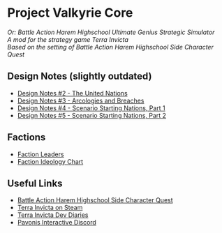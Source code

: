 # Project Valkyrie Core
_Or: Battle Action Harem Highschool Ultimate Genius Strategic Simulator\
A mod for the strategy game Terra Invicta\
Based on the setting of Battle Action Harem Highschool Side Character Quest_

## Design Notes (slightly outdated)
- [Design Notes #2 - The United Nations](https://github.com/TROYTRON/bahhugss/blob/main/TMM%202.md)
- [Design Notes #3 - Arcologies and Breaches](https://github.com/TROYTRON/bahhugss/blob/main/TMM%203.md)
- [Design Notes #4 - Scenario Starting Nations, Part 1](https://github.com/TROYTRON/bahhugss/blob/main/TMM%204.md)
- [Design Notes #5 - Scenario Starting Nations, Part 2](https://github.com/TROYTRON/bahhugss/blob/main/TMM%205.md)

## Factions
- [Faction Leaders](https://github.com/TROYTRON/bahhugss/blob/main/TI-PVC%20Leaderboard%2001C.png)
- [Faction Ideology Chart](https://github.com/TROYTRON/bahhugss/blob/main/BAHHSCQ%20Politics%20v4.png)

## Useful Links
- [Battle Action Harem Highschool Side Character Quest](https://forums.sufficientvelocity.com/threads/battle-action-harem-highschool-side-character-quest-no-sv-you-are-the-waifu.15335/reader/)
- [Terra Invicta on Steam](https://store.steampowered.com/app/1176470/Terra_Invicta/)
- [Terra Invicta Dev Diaries](https://www.pavonisinteractive.com/phpBB3/viewforum.php?f=7)
- [Pavonis Interactive Discord](https://discord.gg/XBVqMZU)
